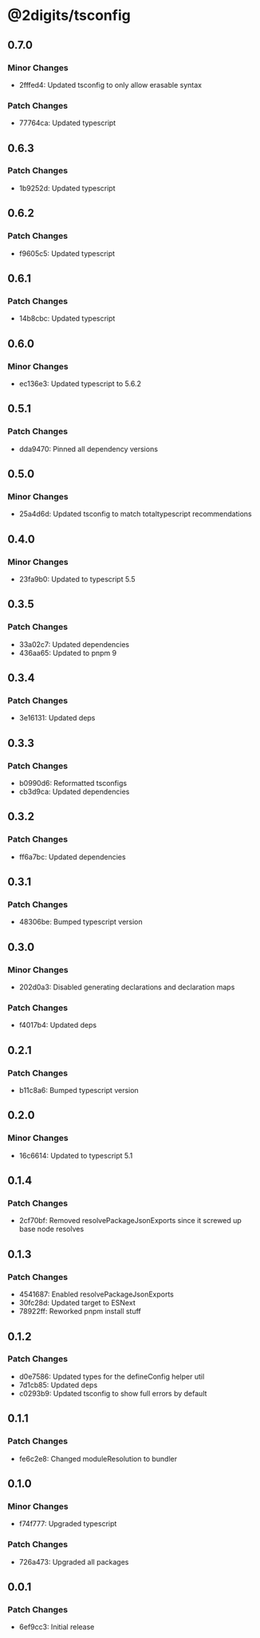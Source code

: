 # @2digits/tsconfig

## 0.7.0

### Minor Changes

- 2fffed4: Updated tsconfig to only allow erasable syntax

### Patch Changes

- 77764ca: Updated typescript

## 0.6.3

### Patch Changes

- 1b9252d: Updated typescript

## 0.6.2

### Patch Changes

- f9605c5: Updated typescript

## 0.6.1

### Patch Changes

- 14b8cbc: Updated typescript

## 0.6.0

### Minor Changes

- ec136e3: Updated typescript to 5.6.2

## 0.5.1

### Patch Changes

- dda9470: Pinned all dependency versions

## 0.5.0

### Minor Changes

- 25a4d6d: Updated tsconfig to match totaltypescript recommendations

## 0.4.0

### Minor Changes

- 23fa9b0: Updated to typescript 5.5

## 0.3.5

### Patch Changes

- 33a02c7: Updated dependencies
- 436aa65: Updated to pnpm 9

## 0.3.4

### Patch Changes

- 3e16131: Updated deps

## 0.3.3

### Patch Changes

- b0990d6: Reformatted tsconfigs
- cb3d9ca: Updated dependencies

## 0.3.2

### Patch Changes

- ff6a7bc: Updated dependencies

## 0.3.1

### Patch Changes

- 48306be: Bumped typescript version

## 0.3.0

### Minor Changes

- 202d0a3: Disabled generating declarations and declaration maps

### Patch Changes

- f4017b4: Updated deps

## 0.2.1

### Patch Changes

- b11c8a6: Bumped typescript version

## 0.2.0

### Minor Changes

- 16c6614: Updated to typescript 5.1

## 0.1.4

### Patch Changes

- 2cf70bf: Removed resolvePackageJsonExports since it screwed up base node resolves

## 0.1.3

### Patch Changes

- 4541687: Enabled resolvePackageJsonExports
- 30fc28d: Updated target to ESNext
- 78922ff: Reworked pnpm install stuff

## 0.1.2

### Patch Changes

- d0e7586: Updated types for the defineConfig helper util
- 7d1cb85: Updated deps
- c0293b9: Updated tsconfig to show full errors by default

## 0.1.1

### Patch Changes

- fe6c2e8: Changed moduleResolution to bundler

## 0.1.0

### Minor Changes

- f74f777: Upgraded typescript

### Patch Changes

- 726a473: Upgraded all packages

## 0.0.1

### Patch Changes

- 6ef9cc3: Initial release
